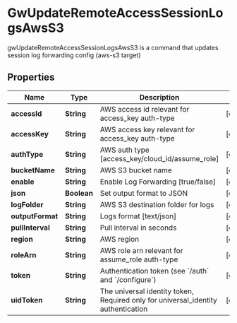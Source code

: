 

# GwUpdateRemoteAccessSessionLogsAwsS3

gwUpdateRemoteAccessSessionLogsAwsS3 is a command that updates session log forwarding config (aws-s3 target)

## Properties

Name | Type | Description | Notes
------------ | ------------- | ------------- | -------------
**accessId** | **String** | AWS access id relevant for access_key auth-type |  [optional]
**accessKey** | **String** | AWS access key relevant for access_key auth-type |  [optional]
**authType** | **String** | AWS auth type [access_key/cloud_id/assume_role] |  [optional]
**bucketName** | **String** | AWS S3 bucket name |  [optional]
**enable** | **String** | Enable Log Forwarding [true/false] |  [optional]
**json** | **Boolean** | Set output format to JSON |  [optional]
**logFolder** | **String** | AWS S3 destination folder for logs |  [optional]
**outputFormat** | **String** | Logs format [text/json] |  [optional]
**pullInterval** | **String** | Pull interval in seconds |  [optional]
**region** | **String** | AWS region |  [optional]
**roleArn** | **String** | AWS role arn relevant for assume_role auth-type |  [optional]
**token** | **String** | Authentication token (see &#x60;/auth&#x60; and &#x60;/configure&#x60;) |  [optional]
**uidToken** | **String** | The universal identity token, Required only for universal_identity authentication |  [optional]



